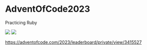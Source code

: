 # AdventOfCode2023
Practicing Ruby

![](https://img.shields.io/badge/stars%20⭐-18-yellow)
![](https://img.shields.io/badge/days%20completed-9-red)

https://adventofcode.com/2023/leaderboard/private/view/3415527
